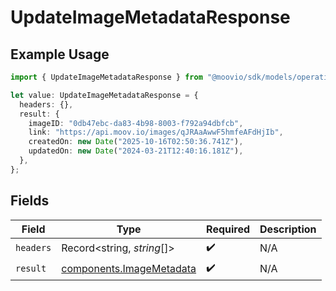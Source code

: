 # UpdateImageMetadataResponse

## Example Usage

```typescript
import { UpdateImageMetadataResponse } from "@moovio/sdk/models/operations";

let value: UpdateImageMetadataResponse = {
  headers: {},
  result: {
    imageID: "0db47ebc-da83-4b98-8003-f792a94dbfcb",
    link: "https://api.moov.io/images/qJRAaAwwF5hmfeAFdHjIb",
    createdOn: new Date("2025-10-16T02:50:36.741Z"),
    updatedOn: new Date("2024-03-21T12:40:16.181Z"),
  },
};
```

## Fields

| Field                                                                | Type                                                                 | Required                                                             | Description                                                          |
| -------------------------------------------------------------------- | -------------------------------------------------------------------- | -------------------------------------------------------------------- | -------------------------------------------------------------------- |
| `headers`                                                            | Record<string, *string*[]>                                           | :heavy_check_mark:                                                   | N/A                                                                  |
| `result`                                                             | [components.ImageMetadata](../../models/components/imagemetadata.md) | :heavy_check_mark:                                                   | N/A                                                                  |